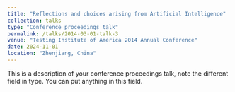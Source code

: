 ```yaml
---
title: "Reflections and choices arising from Artificial Intelligence" 
collection: talks 
type: "Conference proceedings talk" 
permalink: /talks/2014-03-01-talk-3 
venue: "Testing Institute of America 2014 Annual Conference"  
date: 2024-11-01 
location: "Zhenjiang, China" 
---
```


This is a description of your conference proceedings talk, note the different field in type. You can put anything in this field.
